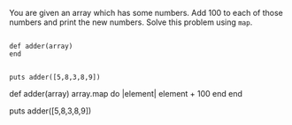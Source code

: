 You are given an array which has some numbers.
Add 100 to each of those numbers and print the new numbers.
Solve this problem using `map`.

<codeblock language="ruby" type="exercise" testMode="fixedInput">
<code>
def adder(array)
end

puts adder([5,8,3,8,9])
</code>

<solution>
def adder(array)
  array.map do |element|
    element + 100
  end
end

puts adder([5,8,3,8,9])
</solution>
</codeblock>